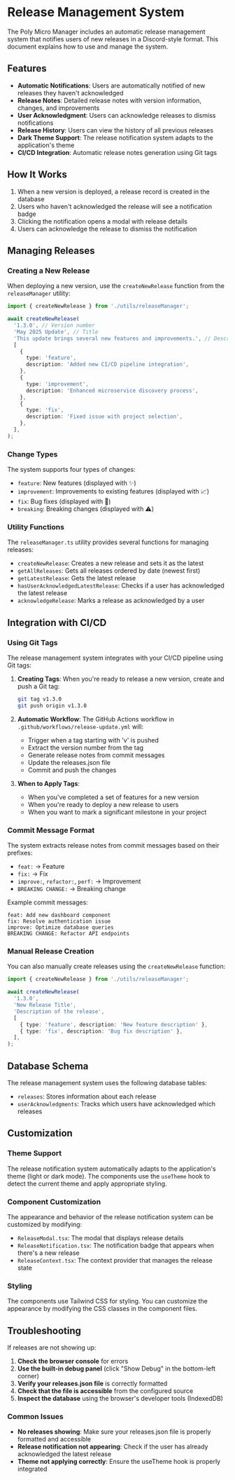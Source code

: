 # Release Management System

The Poly Micro Manager includes an automatic release management system that
notifies users of new releases in a Discord-style format. This document explains
how to use and manage the system.

## Features

- **Automatic Notifications**: Users are automatically notified of new releases
  they haven't acknowledged
- **Release Notes**: Detailed release notes with version information, changes,
  and improvements
- **User Acknowledgment**: Users can acknowledge releases to dismiss
  notifications
- **Release History**: Users can view the history of all previous releases
- **Dark Theme Support**: The release notification system adapts to the
  application's theme
- **CI/CD Integration**: Automatic release notes generation using Git tags

## How It Works

1. When a new version is deployed, a release record is created in the database
2. Users who haven't acknowledged the release will see a notification badge
3. Clicking the notification opens a modal with release details
4. Users can acknowledge the release to dismiss the notification

## Managing Releases

### Creating a New Release

When deploying a new version, use the `createNewRelease` function from the
`releaseManager` utility:

```typescript
import { createNewRelease } from './utils/releaseManager';

await createNewRelease(
  '1.3.0', // Version number
  'May 2025 Update', // Title
  'This update brings several new features and improvements.', // Description
  [
    {
      type: 'feature',
      description: 'Added new CI/CD pipeline integration',
    },
    {
      type: 'improvement',
      description: 'Enhanced microservice discovery process',
    },
    {
      type: 'fix',
      description: 'Fixed issue with project selection',
    },
  ],
);
```

### Change Types

The system supports four types of changes:

- `feature`: New features (displayed with ✨)
- `improvement`: Improvements to existing features (displayed with 📈)
- `fix`: Bug fixes (displayed with 🔧)
- `breaking`: Breaking changes (displayed with ⚠️)

### Utility Functions

The `releaseManager.ts` utility provides several functions for managing
releases:

- `createNewRelease`: Creates a new release and sets it as the latest
- `getAllReleases`: Gets all releases ordered by date (newest first)
- `getLatestRelease`: Gets the latest release
- `hasUserAcknowledgedLatestRelease`: Checks if a user has acknowledged the
  latest release
- `acknowledgeRelease`: Marks a release as acknowledged by a user

## Integration with CI/CD

### Using Git Tags

The release management system integrates with your CI/CD pipeline using Git
tags:

1. **Creating Tags**: When you're ready to release a new version, create and
   push a Git tag:

   ```bash
   git tag v1.3.0
   git push origin v1.3.0
   ```

2. **Automatic Workflow**: The GitHub Actions workflow in
   `.github/workflows/release-update.yml` will:

   - Trigger when a tag starting with 'v' is pushed
   - Extract the version number from the tag
   - Generate release notes from commit messages
   - Update the releases.json file
   - Commit and push the changes

3. **When to Apply Tags**:
   - When you've completed a set of features for a new version
   - When you're ready to deploy a new release to users
   - When you want to mark a significant milestone in your project

### Commit Message Format

The system extracts release notes from commit messages based on their prefixes:

- `feat:` → Feature
- `fix:` → Fix
- `improve:`, `refactor:`, `perf:` → Improvement
- `BREAKING CHANGE:` → Breaking change

Example commit messages:

```
feat: Add new dashboard component
fix: Resolve authentication issue
improve: Optimize database queries
BREAKING CHANGE: Refactor API endpoints
```

### Manual Release Creation

You can also manually create releases using the `createNewRelease` function:

```typescript
import { createNewRelease } from './utils/releaseManager';

await createNewRelease(
  '1.3.0',
  'New Release Title',
  'Description of the release',
  [
    { type: 'feature', description: 'New feature description' },
    { type: 'fix', description: 'Bug fix description' },
  ],
);
```

## Database Schema

The release management system uses the following database tables:

- `releases`: Stores information about each release
- `userAcknowledgments`: Tracks which users have acknowledged which releases

## Customization

### Theme Support

The release notification system automatically adapts to the application's theme
(light or dark mode). The components use the `useTheme` hook to detect the
current theme and apply appropriate styling.

### Component Customization

The appearance and behavior of the release notification system can be customized
by modifying:

- `ReleaseModal.tsx`: The modal that displays release details
- `ReleaseNotification.tsx`: The notification badge that appears when there's a
  new release
- `ReleaseContext.tsx`: The context provider that manages the release state

### Styling

The components use Tailwind CSS for styling. You can customize the appearance by
modifying the CSS classes in the component files.

## Troubleshooting

If releases are not showing up:

1. **Check the browser console** for errors
2. **Use the built-in debug panel** (click "Show Debug" in the bottom-left
   corner)
3. **Verify your releases.json file** is correctly formatted
4. **Check that the file is accessible** from the configured source
5. **Inspect the database** using the browser's developer tools (IndexedDB)

### Common Issues

- **No releases showing**: Make sure your releases.json file is properly
  formatted and accessible
- **Release notification not appearing**: Check if the user has already
  acknowledged the latest release
- **Theme not applying correctly**: Ensure the useTheme hook is properly
  integrated

